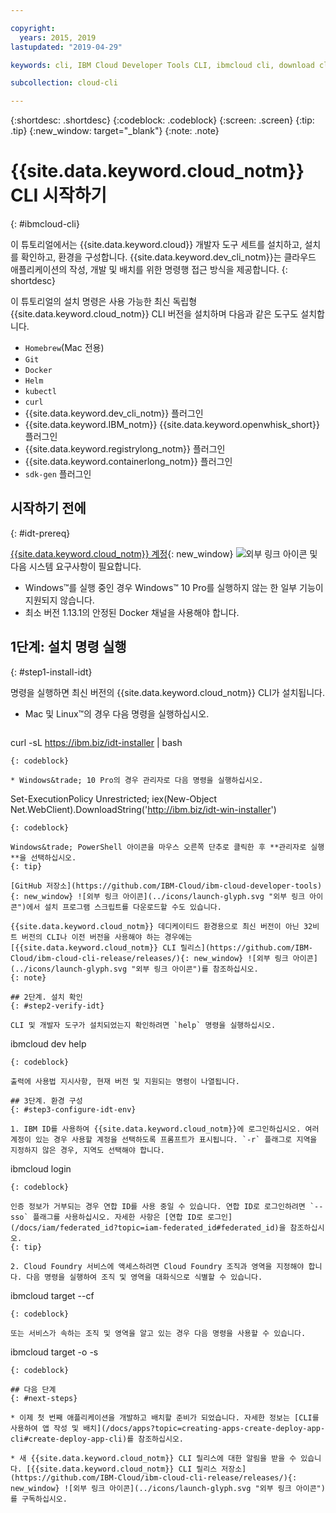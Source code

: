 ```yaml
---

copyright:
  years: 2015, 2019
lastupdated: "2019-04-29"

keywords: cli, IBM Cloud Developer Tools CLI, ibmcloud cli, download cli, ibmcloud dev, cloud cli, dev plugin, dev plug-in, cloud command line, developer tools, dev tools, install cloud cli, getting started cli

subcollection: cloud-cli

---
```


{:shortdesc: .shortdesc}
{:codeblock: .codeblock}
{:screen: .screen}
{:tip: .tip}
{:new_window: target="_blank"}
{:note: .note}

# {{site.data.keyword.cloud_notm}} CLI 시작하기
{: #ibmcloud-cli}

이 튜토리얼에서는 {{site.data.keyword.cloud}} 개발자 도구 세트를 설치하고, 설치를 확인하고, 환경을 구성합니다. {{site.data.keyword.dev_cli_notm}}는 클라우드 애플리케이션의 작성, 개발 및 배치를 위한 명령행 접근 방식을 제공합니다.
{: shortdesc}

이 튜토리얼의 설치 명령은 사용 가능한 최신 독립형 {{site.data.keyword.cloud_notm}} CLI 버전을 설치하며 다음과 같은 도구도 설치합니다.

* `Homebrew`(Mac 전용)
* `Git`
* `Docker`
* `Helm`
* `kubectl`
* `curl`
* {{site.data.keyword.dev_cli_notm}} 플러그인
* {{site.data.keyword.IBM_notm}} {{site.data.keyword.openwhisk_short}} 플러그인
* {{site.data.keyword.registrylong_notm}} 플러그인
* {{site.data.keyword.containerlong_notm}} 플러그인
* `sdk-gen` 플러그인

## 시작하기 전에
{: #idt-prereq}

[{{site.data.keyword.cloud_notm}} 계정](https://cloud.ibm.com/){: new_window} ![외부 링크 아이콘](../icons/launch-glyph.svg "외부 링크 아이콘") 및 다음 시스템 요구사항이 필요합니다.

* Windows&trade;를 실행 중인 경우 Windows&trade; 10 Pro를 실행하지 않는 한 일부 기능이 지원되지 않습니다.
* 최소 버전 1.13.1의 안정된 Docker 채널을 사용해야 합니다.

## 1단계: 설치 명령 실행
{: #step1-install-idt}

명령을 실행하면 최신 버전의 {{site.data.keyword.cloud_notm}} CLI가 설치됩니다.

* Mac 및 Linux&trade;의 경우 다음 명령을 실행하십시오.
  ```
curl -sL https://ibm.biz/idt-installer | bash
  ```
  {: codeblock}

* Windows&trade; 10 Pro의 경우 관리자로 다음 명령을 실행하십시오.
  ```
Set-ExecutionPolicy Unrestricted; iex(New-Object Net.WebClient).DownloadString('http://ibm.biz/idt-win-installer')
  ```
  {: codeblock}

  Windows&trade; PowerShell 아이콘을 마우스 오른쪽 단추로 클릭한 후 **관리자로 실행**을 선택하십시오.
  {: tip}

[GitHub 저장소](https://github.com/IBM-Cloud/ibm-cloud-developer-tools){: new_window} ![외부 링크 아이콘](../icons/launch-glyph.svg "외부 링크 아이콘")에서 설치 프로그램 스크립트를 다운로드할 수도 있습니다.

{{site.data.keyword.cloud_notm}} 데디케이티드 환경용으로 최신 버전이 아닌 32비트 버전의 CLI나 이전 버전을 사용해야 하는 경우에는 [{{site.data.keyword.cloud_notm}} CLI 릴리스](https://github.com/IBM-Cloud/ibm-cloud-cli-release/releases/){: new_window} ![외부 링크 아이콘](../icons/launch-glyph.svg "외부 링크 아이콘")를 참조하십시오.
{: note}

## 2단계. 설치 확인
{: #step2-verify-idt}

CLI 및 개발자 도구가 설치되었는지 확인하려면 `help` 명령을 실행하십시오.
```
ibmcloud dev help
```
{: codeblock}

출력에 사용법 지시사항, 현재 버전 및 지원되는 명령이 나열됩니다.

## 3단계. 환경 구성
{: #step3-configure-idt-env}

1. IBM ID를 사용하여 {{site.data.keyword.cloud_notm}}에 로그인하십시오. 여러 계정이 있는 경우 사용할 계정을 선택하도록 프롬프트가 표시됩니다. `-r` 플래그로 지역을 지정하지 않은 경우, 지역도 선택해야 합니다.
  ```
ibmcloud login
  ```
  {: codeblock}
  
  인증 정보가 거부되는 경우 연합 ID를 사용 중일 수 있습니다. 연합 ID로 로그인하려면 `--sso` 플래그를 사용하십시오. 자세한 사항은 [연합 ID로 로그인](/docs/iam/federated_id?topic=iam-federated_id#federated_id)을 참조하십시오.
  {: tip}

2. Cloud Foundry 서비스에 액세스하려면 Cloud Foundry 조직과 영역을 지정해야 합니다. 다음 명령을 실행하여 조직 및 영역을 대화식으로 식별할 수 있습니다.
  ```
  ibmcloud target --cf
  ```
  {: codeblock}

  또는 서비스가 속하는 조직 및 영역을 알고 있는 경우 다음 명령을 사용할 수 있습니다.
  ```
ibmcloud target -o <value> -s <value>
  ```
  {: codeblock}

## 다음 단계
{: #next-steps}

* 이제 첫 번째 애플리케이션을 개발하고 배치할 준비가 되었습니다. 자세한 정보는 [CLI를 사용하여 앱 작성 및 배치](/docs/apps?topic=creating-apps-create-deploy-app-cli#create-deploy-app-cli)를 참조하십시오.

* 새 {{site.data.keyword.cloud_notm}} CLI 릴리스에 대한 알림을 받을 수 있습니다. [{{site.data.keyword.cloud_notm}} CLI 릴리스 저장소](https://github.com/IBM-Cloud/ibm-cloud-cli-release/releases/){: new_window} ![외부 링크 아이콘](../icons/launch-glyph.svg "외부 링크 아이콘")를 구독하십시오.
